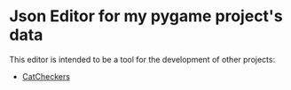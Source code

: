 # Json Editor for my pygame project's data

This editor is intended to be a tool for the development of other projects:

- [CatCheckers](https://github.com/IDavidGodI/CatCheckers)
